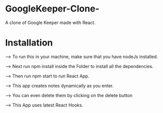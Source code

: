 # GoogleKeeper-Clone-
A clone of Google Keeper made with React.

# Installation

--> To run this in your machine, make sure that you have nodeJs installed.

--> Next run npm install inside the Folder to install all the dependencies.

--> Then run npm start to run React App.

--> This app creates notes dynamically as you enter.

--> You can even delete them by clicking on the delete button

--> This App uses latest React Hooks.

